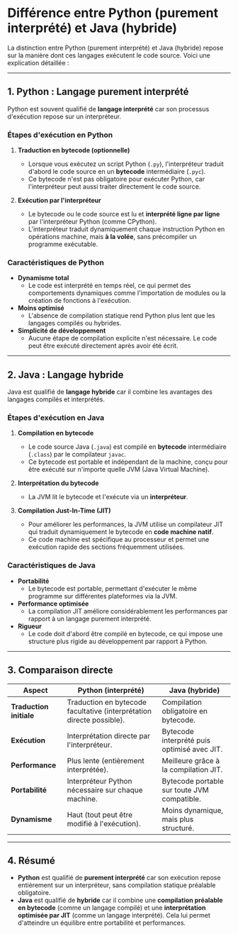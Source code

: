 
# Différence entre Python (purement interprété) et Java (hybride)

La distinction entre Python (purement interprété) et Java (hybride) repose sur la manière dont ces langages exécutent le code source. Voici une explication détaillée :

---

## 1. Python : Langage purement interprété
Python est souvent qualifié de **langage interprété** car son processus d'exécution repose sur un interpréteur.

### Étapes d'exécution en Python
1. **Traduction en bytecode (optionnelle)**
   - Lorsque vous exécutez un script Python (`.py`), l'interpréteur traduit d'abord le code source en un **bytecode** intermédiaire (`.pyc`).
   - Ce bytecode n'est pas obligatoire pour exécuter Python, car l'interpréteur peut aussi traiter directement le code source.

2. **Exécution par l'interpréteur**
   - Le bytecode ou le code source est lu et **interprété ligne par ligne** par l'interpréteur Python (comme CPython).
   - L'interpréteur traduit dynamiquement chaque instruction Python en opérations machine, mais **à la volée**, sans précompiler un programme exécutable.

### Caractéristiques de Python
- **Dynamisme total**
  - Le code est interprété en temps réel, ce qui permet des comportements dynamiques comme l'importation de modules ou la création de fonctions à l'exécution.
- **Moins optimisé**
  - L'absence de compilation statique rend Python plus lent que les langages compilés ou hybrides.
- **Simplicité de développement**
  - Aucune étape de compilation explicite n'est nécessaire. Le code peut être exécuté directement après avoir été écrit.

---

## 2. Java : Langage hybride
Java est qualifié de **langage hybride** car il combine les avantages des langages compilés et interprétés.

### Étapes d'exécution en Java
1. **Compilation en bytecode**
   - Le code source Java (`.java`) est compilé en **bytecode** intermédiaire (`.class`) par le compilateur `javac`.
   - Ce bytecode est portable et indépendant de la machine, conçu pour être exécuté sur n'importe quelle JVM (Java Virtual Machine).

2. **Interprétation du bytecode**
   - La JVM lit le bytecode et l'exécute via un **interpréteur**.

3. **Compilation Just-In-Time (JIT)**
   - Pour améliorer les performances, la JVM utilise un compilateur JIT qui traduit dynamiquement le bytecode en **code machine natif**.
   - Ce code machine est spécifique au processeur et permet une exécution rapide des sections fréquemment utilisées.

### Caractéristiques de Java
- **Portabilité**
  - Le bytecode est portable, permettant d'exécuter le même programme sur différentes plateformes via la JVM.
- **Performance optimisée**
  - La compilation JIT améliore considérablement les performances par rapport à un langage purement interprété.
- **Rigueur**
  - Le code doit d'abord être compilé en bytecode, ce qui impose une structure plus rigide au développement par rapport à Python.

---

## 3. Comparaison directe

| **Aspect**                | **Python (interprété)**                         | **Java (hybride)**                            |
|---------------------------|------------------------------------------------|-----------------------------------------------|
| **Traduction initiale**    | Traduction en bytecode facultative (interprétation directe possible). | Compilation obligatoire en bytecode.          |
| **Exécution**              | Interprétation directe par l'interpréteur.     | Bytecode interprété puis optimisé avec JIT.   |
| **Performance**            | Plus lente (entièrement interprétée).          | Meilleure grâce à la compilation JIT.         |
| **Portabilité**            | Interpréteur Python nécessaire sur chaque machine. | Bytecode portable sur toute JVM compatible.   |
| **Dynamisme**              | Haut (tout peut être modifié à l'exécution).   | Moins dynamique, mais plus structuré.         |

---

## 4. Résumé
- **Python** est qualifié de **purement interprété** car son exécution repose entièrement sur un interpréteur, sans compilation statique préalable obligatoire.
- **Java** est qualifié de **hybride** car il combine une **compilation préalable en bytecode** (comme un langage compilé) et une **interprétation optimisée par JIT** (comme un langage interprété). Cela lui permet d'atteindre un équilibre entre portabilité et performances.
